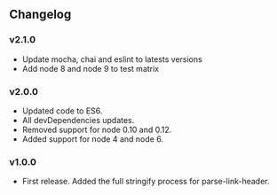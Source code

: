 ## Changelog

### v2.1.0
- Update mocha, chai and eslint to latests versions
- Add node 8 and node 9 to test matrix
### v2.0.0
- Updated code to ES6.
- All devDependencies updates.
- Removed support for node 0.10 and 0.12.
- Added support for node 4 and node 6.

### v1.0.0
- First release. Added the full stringify process for parse-link-header.
